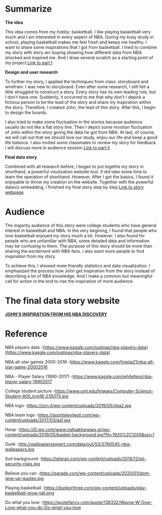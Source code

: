 
# Summarize
**The idea**

This idea comes from my hobby: basketball. I like playing basketball very much and I am interested in every aspect of NBA. During my busy study in school, playing basketball makes me feel fresh and keeps me healthy. I want to share some inspirations that I got from basketball. I tried to combine my story with story arc buying showing how different data from NBA shocked and inspired me. And I draw several scratch as a starting point of my project.[Link to part I](/final_project_jiang.md)

**Design and user research**

To further my story, I applied the techniques from class: storyboard and wirefram.
I was new to storyboard. Even after some research, I still felt a little struggled to construct a story. Every story has its own leading role, but I don't have one. Suddenly, it occurred to me that why don't I depick a fictious person to be the lead of the story and share my inspiration within the story. Therefore, I created John, the lead of this story. After this, I begin to design the boards.

I also tried to make some fluctuation in the stories because audience usually do not like a flat story line. Then I depict some mootion fluctuation of John within the story giving the data he got from NBA. At last, of course, we will call out that we should love our study, enjou our life and keep a good life balance. I also invited some classmates to review my story for feedback. I will discuss more in audience session.[Link to part II](/final_project_PartII.md)

**Final data story**

Combined with all research before, I began to put togethe my story in shorthand, a powerful visulization website tool. It did take some time to learn the operation of shorthand. However, After I got the basics, I found it enjoyable to throw my creation on the website. Together with the powerful dataviz embedding, I finished my final story step by step.[Link to story webpage](https://carnegiemellon.shorthandstories.com/john-s-inspiration-from-his-nba-discoveries/index.html)

# Audience
The majority audience of this story were college students who have general interest in basketball and NBA. In the very begining, I found that people who love basketball enjoyed my story much a lot. However, I also found for people who are unfamiliar with NBA, some detailed data and information may be confusing to them. The purpose of this story should be more than sharing the excitement with NBA fans. I also want more people to find inspiration from my story.

To achieve this, I showed more friendly statistics and data visualization. I emphasized the process how John get inspiration from the story instead of describing a lot of NBA knowledge. And I make a common but meaningful call for action in the end to rise the inspiration of more audience.

# The final data story website
[**JOHN'S INSPIRATION FROM HIS NBA DISCOVERY**](https://carnegiemellon.shorthandstories.com/john-s-inspiration-from-his-nba-discoveries/index.html)

# Reference
NBA players data
-[https://www.kaggle.com/justinas/nba-players-data](https://www.kaggle.com/justinas/nba-players-data)

NBA all-star games 2000-2016
-https://www.kaggle.com/fmejia21/nba-all-star-game-20002016

NBA - Player Salary (1990-2017)
-https://www.kaggle.com/whitefero/nba-player-salary-19902017

College student picture
-https://www.uml.edu/Images/Computer-Science-Student-800_tcm18-235070.jpg

NBA logo
-https://zon.it/wp-content/uploads/2019/05/nba2.jpg

NBA team logo
-https://sportskevijesti.com/wp-content/uploads/2017/03/asf.jpg

Hoop
-https://i0.wp.com/www.nafpaktianews.gr/wp-content/uploads/2019/05/basket-background.jpg?fit=1920%2C1200&ssl=1

Dunk
-http://wallpapersexpert.com/data/out/53/3760045-nba-wallpapers.jpg

Suit background
-https://teleran.com/wp-content/uploads/2016/12/pii-security-risks.jpg

Believe you can
-https://parade.com/wp-content/uploads/2020/01/dont-give-up-quotes.jpg

Playing basketball
-https://dunkorthree.com/wp-content/uploads/play-basketball-grow-tall.png

Do what you love
-https://quotefancy.com/quote/136332/Wayne-W-Dyer-Love-what-you-do-Do-what-you-love





